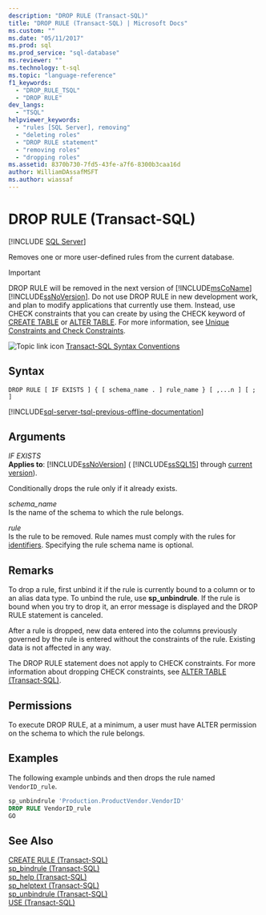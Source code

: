 ```yaml
---
description: "DROP RULE (Transact-SQL)"
title: "DROP RULE (Transact-SQL) | Microsoft Docs"
ms.custom: ""
ms.date: "05/11/2017"
ms.prod: sql
ms.prod_service: "sql-database"
ms.reviewer: ""
ms.technology: t-sql
ms.topic: "language-reference"
f1_keywords: 
  - "DROP_RULE_TSQL"
  - "DROP RULE"
dev_langs: 
  - "TSQL"
helpviewer_keywords: 
  - "rules [SQL Server], removing"
  - "deleting roles"
  - "DROP RULE statement"
  - "removing roles"
  - "dropping roles"
ms.assetid: 8370b730-7fd5-43fe-a7f6-8300b3caa16d
author: WilliamDAssafMSFT
ms.author: wiassaf
---
```

# DROP RULE (Transact-SQL)
[!INCLUDE [SQL Server](../../includes/applies-to-version/sqlserver.md)]

  Removes one or more user-defined rules from the current database.  
  
> [!IMPORTANT]
>  DROP RULE will be removed in the next version of [!INCLUDE[msCoName](../../includes/msconame-md.md)][!INCLUDE[ssNoVersion](../../includes/ssnoversion-md.md)]. Do not use DROP RULE in new development work, and plan to modify applications that currently use them. Instead, use CHECK constraints that you can create by using the CHECK keyword of [CREATE TABLE](../../t-sql/statements/create-table-transact-sql.md) or [ALTER TABLE](../../t-sql/statements/alter-table-transact-sql.md). For more information, see [Unique Constraints and Check Constraints](../../relational-databases/tables/unique-constraints-and-check-constraints.md).  
  
 ![Topic link icon](../../database-engine/configure-windows/media/topic-link.gif "Topic link icon") [Transact-SQL Syntax Conventions](../../t-sql/language-elements/transact-sql-syntax-conventions-transact-sql.md)  
  
## Syntax  
  
```syntaxsql
DROP RULE [ IF EXISTS ] { [ schema_name . ] rule_name } [ ,...n ] [ ; ]  
```  
  
[!INCLUDE[sql-server-tsql-previous-offline-documentation](../../includes/sql-server-tsql-previous-offline-documentation.md)]

## Arguments
 *IF EXISTS*  
 **Applies to**: [!INCLUDE[ssNoVersion](../../includes/ssnoversion-md.md)] ( [!INCLUDE[ssSQL15](../../includes/sssql16-md.md)] through [current version](../../sql-server/what-s-new-in-sql-server-2016.md)).  
  
 Conditionally drops the rule only if it already exists.  
  
 *schema_name*  
 Is the name of the schema to which the rule belongs.  
  
 *rule*  
 Is the rule to be removed. Rule names must comply with the rules for [identifiers](../../relational-databases/databases/database-identifiers.md). Specifying the rule schema name is optional.  
  
## Remarks  
 To drop a rule, first unbind it if the rule is currently bound to a column or to an alias data type. To unbind the rule, use **sp_unbindrule**. If the rule is bound when you try to drop it, an error message is displayed and the DROP RULE statement is canceled.  
  
 After a rule is dropped, new data entered into the columns previously governed by the rule is entered without the constraints of the rule. Existing data is not affected in any way.  
  
 The DROP RULE statement does not apply to CHECK constraints. For more information about dropping CHECK constraints, see [ALTER TABLE &#40;Transact-SQL&#41;](../../t-sql/statements/alter-table-transact-sql.md).  
  
## Permissions  
 To execute DROP RULE, at a minimum, a user must have ALTER permission on the schema to which the rule belongs.  
  
## Examples  
 The following example unbinds and then drops the rule named `VendorID_rule`. 
  
```sql  
sp_unbindrule 'Production.ProductVendor.VendorID'  
DROP RULE VendorID_rule  
GO  
```  
  
## See Also  
 [CREATE RULE &#40;Transact-SQL&#41;](../../t-sql/statements/create-rule-transact-sql.md)   
 [sp_bindrule &#40;Transact-SQL&#41;](../../relational-databases/system-stored-procedures/sp-bindrule-transact-sql.md)   
 [sp_help &#40;Transact-SQL&#41;](../../relational-databases/system-stored-procedures/sp-help-transact-sql.md)   
 [sp_helptext &#40;Transact-SQL&#41;](../../relational-databases/system-stored-procedures/sp-helptext-transact-sql.md)   
 [sp_unbindrule &#40;Transact-SQL&#41;](../../relational-databases/system-stored-procedures/sp-unbindrule-transact-sql.md)   
 [USE &#40;Transact-SQL&#41;](../../t-sql/language-elements/use-transact-sql.md)